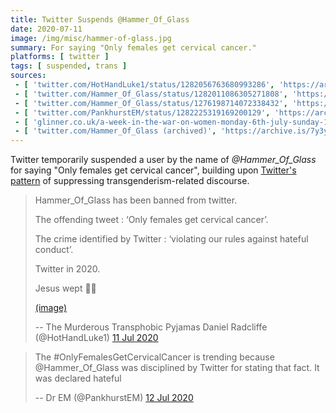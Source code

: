 ```yaml
---
title: Twitter Suspends @Hammer_Of_Glass
date: 2020-07-11
image: /img/misc/hammer-of-glass.jpg
summary: For saying "Only females get cervical cancer."
platforms: [ twitter ]
tags: [ suspended, trans ]
sources:
 - [ 'twitter.com/HotHandLuke1/status/1282056763680993286', 'https://archive.is/7bC8K' ]
 - [ 'twitter.com/Hammer_Of_Glass/status/1282011086305271808', 'https://archive.is/Ai0sP' ]
 - [ 'twitter.com/Hammer_Of_Glass/status/1276198714072338432', 'https://archive.is/9ATlQ' ]
 - [ 'twitter.com/PankhurstEM/status/1282225319169200129', 'https://archive.is/g9gUB' ]
 - [ 'glinner.co.uk/a-week-in-the-war-on-women-monday-6th-july-sunday-12th-july/', 'https://archive.is/4iFyC#selection-1177.0-1189.2' ]
 - [ 'twitter.com/Hammer_Of_Glass (archived)', 'https://archive.is/7y3yI' ]
---
```


Twitter temporarily suspended a user by the name of _@Hammer_Of_Glass_ for
saying "Only females get cervical cancer", building upon [Twitter's
pattern](/tags/trans/) of suppressing transgenderism-related discourse.

> Hammer_Of_Glass has been banned from twitter.
>
> The offending tweet : ‘Only females get cervical cancer’. 
>
> The crime identified by Twitter : ‘violating our rules against hateful
> conduct’.
>
> Twitter in 2020.
>
> Jesus wept :man_facepalming:
>
> [(image)](notice.jpg)
>
> -- The Murderous Transphobic Pyjamas Daniel Radcliffe (@HotHandLuke1) [11 Jul 2020](https://archive.is/7bC8K)

> The #OnlyFemalesGetCervicalCancer is trending because @Hammer_Of_Glass was
> disciplined by Twitter for stating that fact. It was declared hateful
>
> -- Dr EM (@PankhurstEM) [12 Jul 2020](https://archive.is/g9gUB#selection-6931.0-6951.74)
